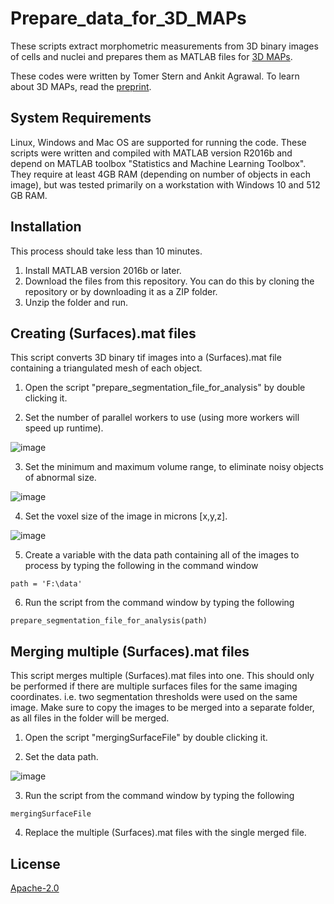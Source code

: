 # Prepare_data_for_3D_MAPs
These scripts extract morphometric measurements from 3D binary images of cells and nuclei and prepares them as MATLAB files for [3D MAPs](https://github.com/ZelzerLab/3D-MAPs/blob/main/README.md/). 

These codes were written by Tomer Stern and Ankit Agrawal. To learn about 3D MAPs, read the [preprint](https://www.biorxiv.org/content/10.1101/2020.07.28.225409v1/).

## System Requirements

Linux, Windows and Mac OS are supported for running the code. These scripts were written and compiled with MATLAB version R2016b and depend on MATLAB toolbox "Statistics and Machine Learning Toolbox". They require at least 4GB RAM (depending on number of objects in each image), but was tested primarily on a workstation with Windows 10 and 512 GB RAM.

## Installation

This process should take less than 10 minutes.

1. Install MATLAB version 2016b or later.
2. Download the files from this repository. You can do this by cloning the repository or by downloading it as a ZIP folder.
3. Unzip the folder and run.



## Creating (Surfaces).mat files

This script converts 3D binary tif images into a (Surfaces).mat file containing a triangulated mesh of each object. 

1. Open the script "prepare_segmentation_file_for_analysis" by double clicking it.

2. Set the number of parallel workers to use (using more workers will speed up runtime).

![image](https://user-images.githubusercontent.com/58815992/112824484-4066c000-9093-11eb-9998-77b9b31bf9e5.png)

3. Set the minimum and maximum volume range, to eliminate noisy objects of abnormal size.

![image](https://user-images.githubusercontent.com/58815992/112824756-96d3fe80-9093-11eb-8ddc-2ba7aaa047ff.png)

4. Set the voxel size of the image in microns [x,y,z].

![image](https://user-images.githubusercontent.com/58815992/112825156-18c42780-9094-11eb-9506-9789a5886726.png)

5. Create a variable with the data path containing all of the images to process by typing the following in the command window



 ```
path = 'F:\data'
```

6. Run the script from the command window by typing the following
 ```
prepare_segmentation_file_for_analysis(path)
```

## Merging multiple (Surfaces).mat files
This script merges multiple (Surfaces).mat files into one. This should only be performed if there are multiple surfaces files for the same imaging coordinates. i.e. two segmentation thresholds were used on the same image. Make sure to copy the images to be merged into a separate folder, as all files in the folder will be merged. 


1. Open the script "mergingSurfaceFile" by double clicking it.

2. Set the data path.

![image](https://user-images.githubusercontent.com/58815992/112827256-c0daf000-9096-11eb-8e57-147f8635f496.png)

3. Run the script from the command window by typing the following
 ```
mergingSurfaceFile
```

4. Replace the multiple (Surfaces).mat files with the single merged file.

## License
[Apache-2.0](https://opensource.org/licenses/Apache-2.0)
